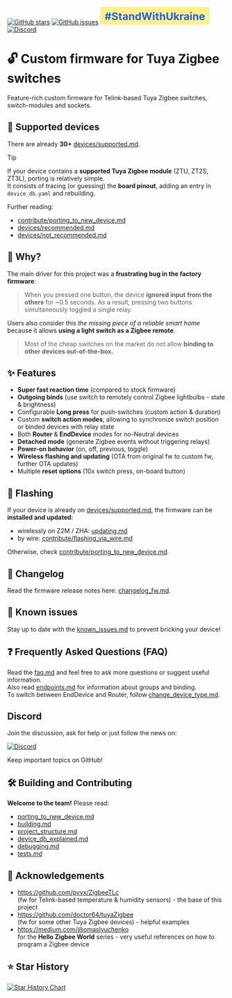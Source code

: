 [![GitHub stars](https://img.shields.io/github/stars/romasku/tuya-zigbee-switch.svg?style=flat&label=Stars&color=yellow)](https://github.com/romasku/tuya-zigbee-switch/stargazers)
[![GitHub issues](https://img.shields.io/github/issues/romasku/tuya-zigbee-switch.svg?label=Issues)](https://github.com/romasku/tuya-zigbee-switch/issues)
[![StandWithUkraine](https://raw.githubusercontent.com/vshymanskyy/StandWithUkraine/main/badges/StandWithUkraine.svg)](https://github.com/vshymanskyy/StandWithUkraine/blob/main/docs/README.md)
[![Discord](https://img.shields.io/discord/1405486711412359278.svg?logo=discord&logoColor=white&label=Chat&color=blue)](https://discord.gg/4HAg2Fr565)


# 🔓 Custom firmware for Tuya Zigbee switches

Feature-rich custom firmware for Telink-based Tuya Zigbee switches, switch-modules and sockets.  

## 🔌 Supported devices

There are already **30+** [devices/supported.md](/docs/devices/supported.md).  
  
> [!TIP]   
> If your device contains a **supported Tuya Zigbee module** (ZTU, ZT2S, ZT3L), porting is relatively simple.  
> It consists of tracing (or guessing) the **board pinout**, adding an entry in `device_db.yaml` and rebuilding. 
 
Further reading:  
- [contribute/porting_to_new_device.md](/docs/contribute/porting_to_new_device.md)
- [devices/recommended.md](/docs/devices/recommended.md)
- [devices/not_recommended.md](/docs/devices/not_recommended.md)

## 🤔 Why?

The main driver for this project was a **frustrating bug in the factory firmware**:  
> When you pressed one button, the device **ignored input from the others** for ~0.5 seconds. As a result, pressing two buttons simultaneously toggled a single relay.

Users also consider this *the missing piece of a reliable smart home* because it allows **using a light switch as a Zigbee remote**.  
> Most of the cheap switches on the market do not allow **binding to other devices out-of-the-box.** 

## ✨ Features

- **Super fast reaction time** (compared to stock firmware)
- **Outgoing binds** (use switch to remotely control Zigbee lightbulbs - state & brightness)
- Configurable **Long press** for push-switches (custom action & duration)
- Custom **switch action modes**, allowing to synchronize switch position or binded devices with relay state
- Both **Router** & **EndDevice** modes for no-Neutral devices
- **Detached mode** (generate Zigbee events without triggering relays)
- **Power-on behavior** (on, off, previous, toggle)
- **Wireless flashing and updating** (OTA from original fw to custom fw, further OTA updates)
- Multiple **reset options** (10x switch press, on-board button)

## 📲 Flashing

If your device is already on [devices/supported.md](/docs/devices/supported.md), the firmware can be **installed and updated**:
- wirelessly on Z2M / ZHA: [updating.md](/docs/updating.md)
- by wire: [contribute/flashing_via_wire.md](/docs/contribute/flashing_via_wire.md)

Otherwise, check [contribute/porting_to_new_device.md](/docs/contribute/porting_to_new_device.md).

## 📝 Changelog

Read the firmware release notes here: [changelog_fw.md](/docs/changelog_fw.md).  

## 🚨 ️Known issues

Stay up to date with the [known_issues.md](/docs/known_issues.md) to prevent bricking your device!

## ❓ Frequently Asked Questions (FAQ)

Read the [faq.md](/docs/faq.md) and feel free to ask more questions or suggest useful information.  
Also read [endpoints.md](/docs/usage/endpoints.md) for information about groups and binding.  
To switch between EndDevice and Router, follow [change_device_type.md](/docs/usage/change_device_type.md).  

## Discord

Join the discussion, ask for help or just follow the news on:  

[![Discord](https://discord.com/api/guilds/1405486711412359278/widget.png?style=banner3)](https://discord.gg/4HAg2Fr565)  

Keep important topics on GitHub!

## 🛠️ Building and Contributing

**Welcome to the team!** Please read:  
- [porting_to_new_device.md](/docs/contribute/porting_to_new_device.md)
- [building.md](/docs/contribute/building.md)
- [project_structure.md](/docs/contribute/project_structure.md)
- [device_db_explained.md](docs/contribute/device_db_explained.md)
- [debugging.md](/docs/contribute/debugging.md)
- [tests.md](/docs/contribute/tests.md)

## 🙏 Acknowledgements

- https://github.com/pvvx/ZigbeeTLc  
(fw for Telink-based temperature & humidity sensors) - the base of this project
- https://github.com/doctor64/tuyaZigbee  
(fw for some other Tuya Zigbee devices) - helpful examples
- https://medium.com/@omaslyuchenko  
for the **Hello Zigbee World** series - very useful references on how to program a Zigbee device

## ⭐ Star History

<a href="https://www.star-history.com/#romasku/tuya-zigbee-switch&Date">
 <picture>
   <source media="(prefers-color-scheme: dark)" srcset="https://api.star-history.com/svg?repos=romasku/tuya-zigbee-switch&type=Date&theme=dark" />
   <source media="(prefers-color-scheme: light)" srcset="https://api.star-history.com/svg?repos=romasku/tuya-zigbee-switch&type=Date" />
   <img alt="Star History Chart" src="https://api.star-history.com/svg?repos=romasku/tuya-zigbee-switch&type=Date" />
 </picture>
</a>
